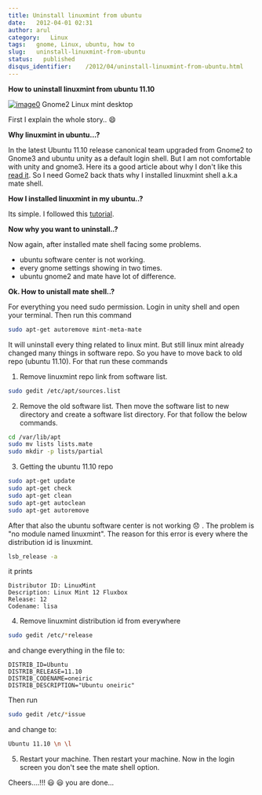 ```yaml
---
title: Uninstall linuxmint from ubuntu
date:   2012-04-01 02:31
author: arul
category:   Linux
tags:   gnome, Linux, ubuntu, how to
slug:   uninstall-linuxmint-from-ubuntu
status:   published
disqus_identifier:    /2012/04/uninstall-linuxmint-from-ubuntu.html
---
```


**How to uninstall linuxmint from ubuntu 11.10**

[![image0](http://4.bp.blogspot.com/-4YPJxBzfGQY/T3gG3SAYouI/AAAAAAAAOPI/5liEnTA3mfc/s400/linuxmint.jpg)](http://4.bp.blogspot.com/-4YPJxBzfGQY/T3gG3SAYouI/AAAAAAAAOPI/5liEnTA3mfc/s1600/linuxmint.jpg)
Gnome2 Linux mint desktop

First I explain the whole story.. 😄

**Why linuxmint in ubuntu\...?**

In the latest Ubuntu 11.10 release canonical team upgraded from Gnome2
to Gnome3 and ubuntu unity as a default login shell. But I am not
comfortable with unity and gnome3. Here its a good article about why I
don\'t like this [read it](http://t.co/gukVNjKC). So I need Gome2 back
thats why I installed linuxmint shell a.k.a mate shell.

**How I installed linuxmint in my ubuntu..?**

Its simple. I followed this
[tutorial](http://www.noobslab.com/2011/11/install-linux-mint-mate-desktop-on.html).

**Now why you want to uninstall..?**

Now again, after installed mate shell facing some problems.

-   ubuntu software center is not working.
-   every gnome settings showing in two times.
-   ubuntu gnome2 and mate have lot of difference.

**Ok. How to unistall mate shell..?**

For everything you need sudo permission. Login in unity shell and open
your terminal. Then run this command

``` bash
sudo apt-get autoremove mint-meta-mate
```

It will uninstall every thing related to linux mint. But still linux
mint already changed many things in software repo. So you have to move
back to old repo (ubuntu 11.10). For that run these commands

1.  Remove linuxmint repo link from software list.

``` bash
sudo gedit /etc/apt/sources.list
```

2.  Remove the old software list. Then move the software list to new
    directory and create a software list directory. For that follow the
    below commands.

``` bash
cd /var/lib/apt
sudo mv lists lists.mate
sudo mkdir -p lists/partial
```

3.  Getting the ubuntu 11.10 repo

``` bash
sudo apt-get update
sudo apt-get check
sudo apt-get clean
sudo apt-get autoclean
sudo apt-get autoremove
```

After that also the ubuntu software center is not working 😞 . The
problem is \"no module named linuxmint\". The reason for this error is
every where the distribution id is linuxmint.

``` bash
lsb_release -a
```

it prints

``` text
Distributor ID: LinuxMint
Description: Linux Mint 12 Fluxbox
Release: 12
Codename: lisa
```

4.  Remove linuxmint distribution id from everywhere

``` bash
sudo gedit /etc/*release
```

and change everything in the file to:

``` text
DISTRIB_ID=Ubuntu
DISTRIB_RELEASE=11.10
DISTRIB_CODENAME=oneiric
DISTRIB_DESCRIPTION="Ubuntu oneiric"
```

Then run

``` bash
sudo gedit /etc/*issue
```

and change to:

``` bash
Ubuntu 11.10 \n \l
```

5.  Restart your machine. Then restart your machine. Now in the login
    screen you don\'t see the mate shell option.

Cheers\....!!! 😃 😃 you are done\...
